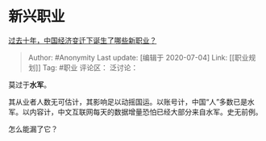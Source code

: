 # 新兴职业
[过去十年，中国经济变迁下诞生了哪些新职业？](https://www.zhihu.com/question/299637816/answer/521576857)

> Author: #Anonymity
> Last update: [编辑于 2020-07-04]
> Link: [[职业规划]]
> Tag: #职业
> 评论区：
> 泛讨论：

莫过于**水军**。

其从业者人数无可估计，其影响足以动摇国运。以账号计，中国“人”多数已是水军。以内容计，中文互联网每天的数据增量恐怕已经大部分来自水军。史无前例。

怎么能漏了它？
